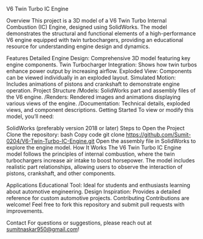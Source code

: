 V6 Twin Turbo IC Engine

Overview
This project is a 3D model of a V6 Twin Turbo Internal Combustion (IC) Engine, designed using SolidWorks. The model demonstrates the structural and functional elements of a high-performance V6 engine equipped with twin turbochargers, providing an educational resource for understanding engine design and dynamics.

Features
Detailed Engine Design: Comprehensive 3D model featuring key engine components.
Twin Turbocharger Integration: Shows how twin turbos enhance power output by increasing airflow.
Exploded View: Components can be viewed individually in an exploded layout.
Simulated Motion: Includes animations of pistons and crankshaft to demonstrate engine operation.
Project Structure
/Models: SolidWorks part and assembly files of the V6 engine.
/Renders: Rendered images and animations displaying various views of the engine.
/Documentation: Technical details, exploded views, and component descriptions.
Getting Started
To view or modify this model, you’ll need:

SolidWorks (preferably version 2018 or later)
Steps to Open the Project
Clone the repository:
bash
Copy code
git clone https://github.com/Sumit-0204/V6-Twin-Turbo-IC-Engine.git
Open the assembly file in SolidWorks to explore the engine model.
How It Works
The V6 Twin Turbo IC Engine model follows the principles of internal combustion, where the twin turbochargers increase air intake to boost horsepower. The model includes realistic part relationships, allowing users to observe the interaction of pistons, crankshaft, and other components.

Applications
Educational Tool: Ideal for students and enthusiasts learning about automotive engineering.
Design Inspiration: Provides a detailed reference for custom automotive projects.
Contributing
Contributions are welcome! Feel free to fork this repository and submit pull requests with improvements.

Contact
For questions or suggestions, please reach out at sumitnaskar950@gmail.com!

